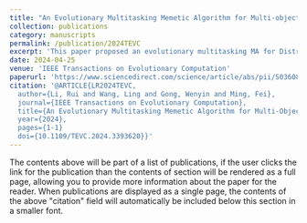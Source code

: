 ```yaml
---
title: "An Evolutionary Multitasking Memetic Algorithm for Multi-objective Distributed Heterogeneous Welding Shop Scheduling"
collection: publications
category: manuscripts
permalink: /publication/2024TEVC
excerpt: 'This paper proposed an evolutionary multitasking MA for Distributed Welding Shop Scheduling.'
date: 2024-04-25
venue: 'IEEE Transactions on Evolutionary Computation'
paperurl: 'https://www.sciencedirect.com/science/article/abs/pii/S0360835222001693'
citation: '@ARTICLE{LR2024TEVC,
  author={Li, Rui and Wang, Ling and Gong, Wenyin and Ming, Fei},
  journal={IEEE Transactions on Evolutionary Computation}, 
  title={An Evolutionary Multitasking Memetic Algorithm for Multi-Objective Distributed Heterogeneous Welding Flow Shop Scheduling}, 
  year={2024},
  pages={1-1}
  doi={10.1109/TEVC.2024.3393620}}'
---
```


The contents above will be part of a list of publications, if the user clicks the link for the publication than the contents of section will be rendered as a full page, allowing you to provide more information about the paper for the reader. When publications are displayed as a single page, the contents of the above "citation" field will automatically be included below this section in a smaller font.
